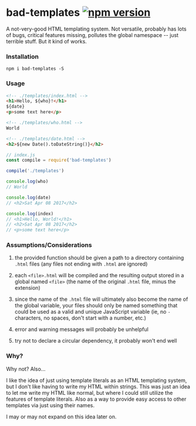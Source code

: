 # bad-templates [![npm version](https://badge.fury.io/js/bad-templates.svg)](https://badge.fury.io/js/bad-templates)

A not-very-good HTML templating system. Not versatile, probably has lots of bugs, critical features missing, pollutes the global namespace -- just terrible stuff. But it kind of works.

### Installation

```
npm i bad-templates -S
```

### Usage

```html
<!-- ./templates/index.html -->
<h1>Hello, ${who}!</h1>
${date}
<p>some text here</p>
```

```html
<!-- ./templates/who.html -->
World
```

```html
<!-- ./templates/date.html -->
<h2>${new Date().toDateString()}</h2>
```

```js
// index.js
const compile = require('bad-templates')

compile('./templates')

console.log(who)
// World

console.log(date)
// <h2>Sat Apr 08 2017</h2>

console.log(index)
// <h1>Hello, World!</h1>
// <h2>Sat Apr 08 2017</h2>
// <p>some text here</p>
```

### Assumptions/Considerations

1. the provided function should be given a path to a directory containing `.html` files (any files not ending with `.html` are ignored)

2. each `<file>.html` will be compiled and the resulting output stored in a global named `<file>` (the name of the original `.html` file, minus the extension)

3. since the name of the `.html` file will ultimately also become the name of the global variable, your files should only be named something that could be used as a valid and unique JavaScript variable (ie, no `-` characters, no spaces, don't start with a number, etc.)

4. error and warning messages will probably be unhelpful

5. try not to declare a circular dependency, it probably won't end well

### Why?

Why not? Also...

I like the idea of just using template literals as an HTML templating system, but I don't like having to write my HTML within strings. This was just an idea to let me write my HTML like normal, but where I could still utilize the features of template literals. Also as a way to provide easy access to other templates via just using their names.

I may or may not expand on this idea later on.